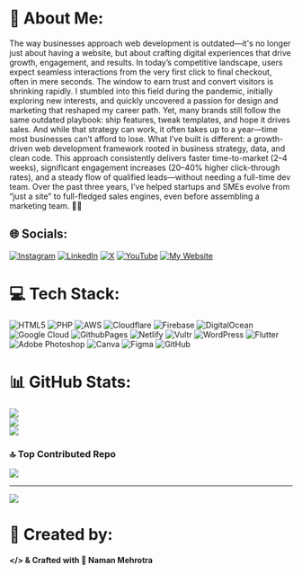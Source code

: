 # 💫 About Me:
The way businesses approach web development is outdated—it's no longer just about having a website, but about crafting digital experiences that drive growth, engagement, and results. In today’s competitive landscape, users expect seamless interactions from the very first click to final checkout, often in mere seconds. The window to earn trust and convert visitors is shrinking rapidly. I stumbled into this field during the pandemic, initially exploring new interests, and quickly uncovered a passion for design and marketing that reshaped my career path. Yet, many brands still follow the same outdated playbook: ship features, tweak templates, and hope it drives sales. And while that strategy can work, it often takes up to a year—time most businesses can’t afford to lose. What I’ve built is different: a growth-driven web development framework rooted in business strategy, data, and clean code. This approach consistently delivers faster time-to-market (2–4 weeks), significant engagement increases (20–40% higher click-through rates), and a steady flow of qualified leads—without needing a full-time dev team. Over the past three years, I’ve helped startups and SMEs evolve from “just a site” to full-fledged sales engines, even before assembling a marketing team. 🧋🚀


## 🌐 Socials:
[![Instagram](https://img.shields.io/badge/Instagram-%23E4405F.svg?logo=Instagram&logoColor=white)](https://instagram.com/namanxmehrotra) [![LinkedIn](https://img.shields.io/badge/LinkedIn-%230077B5.svg?logo=linkedin&logoColor=white)](https://linkedin.com/in/namanxmehrotra) [![X](https://img.shields.io/badge/X-black.svg?logo=X&logoColor=white)](https://x.com/namanxmehrotra) [![YouTube](https://img.shields.io/badge/YouTube-%23FF0000.svg?logo=YouTube&logoColor=white)](https://youtube.com/@namanxmehrotra) [![My Website](https://img.shields.io/badge/My-Portfolio_Website-blue)](https://namanmehrotra.netlify.app)


# 💻 Tech Stack:
![HTML5](https://img.shields.io/badge/html5-%23E34F26.svg?style=for-the-badge&logo=html5&logoColor=white) ![PHP](https://img.shields.io/badge/php-%23777BB4.svg?style=for-the-badge&logo=php&logoColor=white) ![AWS](https://img.shields.io/badge/AWS-%23FF9900.svg?style=for-the-badge&logo=amazon-aws&logoColor=white) ![Cloudflare](https://img.shields.io/badge/Cloudflare-F38020?style=for-the-badge&logo=Cloudflare&logoColor=white) ![Firebase](https://img.shields.io/badge/firebase-%23039BE5.svg?style=for-the-badge&logo=firebase) ![DigitalOcean](https://img.shields.io/badge/DigitalOcean-%230167ff.svg?style=for-the-badge&logo=digitalOcean&logoColor=white) ![Google Cloud](https://img.shields.io/badge/GoogleCloud-%234285F4.svg?style=for-the-badge&logo=google-cloud&logoColor=white) ![GithubPages](https://img.shields.io/badge/github%20pages-121013?style=for-the-badge&logo=github&logoColor=white) ![Netlify](https://img.shields.io/badge/netlify-%23000000.svg?style=for-the-badge&logo=netlify&logoColor=#00C7B7) ![Vultr](https://img.shields.io/badge/Vultr-007BFC.svg?style=for-the-badge&logo=vultr) ![WordPress](https://img.shields.io/badge/WordPress-%23117AC9.svg?style=for-the-badge&logo=WordPress&logoColor=white) ![Flutter](https://img.shields.io/badge/Flutter-%2302569B.svg?style=for-the-badge&logo=Flutter&logoColor=white) ![Adobe Photoshop](https://img.shields.io/badge/adobe%20photoshop-%2331A8FF.svg?style=for-the-badge&logo=adobe%20photoshop&logoColor=white) ![Canva](https://img.shields.io/badge/Canva-%2300C4CC.svg?style=for-the-badge&logo=Canva&logoColor=white) ![Figma](https://img.shields.io/badge/figma-%23F24E1E.svg?style=for-the-badge&logo=figma&logoColor=white) ![GitHub](https://img.shields.io/badge/github-%23121011.svg?style=for-the-badge&logo=github&logoColor=white)
# 📊 GitHub Stats:
![](https://github-readme-stats.vercel.app/api?username=namanxmehrotra&theme=dark&hide_border=false&include_all_commits=true&count_private=false)<br/>
![](https://github-readme-streak-stats.herokuapp.com/?user=namanxmehrotra&theme=dark&hide_border=false)<br/>
![](https://github-readme-stats.vercel.app/api/top-langs/?username=namanxmehrotra&theme=dark&hide_border=false&include_all_commits=true&count_private=false&layout=compact)

### 🔝 Top Contributed Repo
![](https://github-contributor-stats.vercel.app/api?username=namanxmehrotra&limit=5&theme=dark&combine_all_yearly_contributions=true)

---
[![](https://visitcount.itsvg.in/api?id=namanxmehrotra&icon=1&color=0)](https://visitcount.itsvg.in)

# 💫 Created by:
#### </> & Crafted with 💛 Naman Mehrotra

